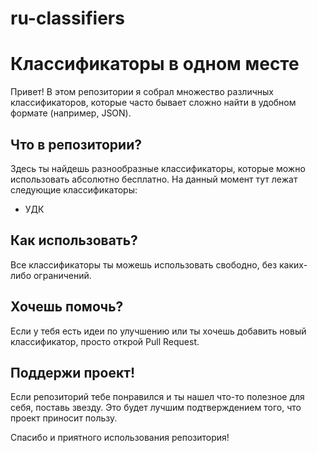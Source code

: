 # ru-classifiers


# Классификаторы в одном месте

Привет! В этом репозитории я собрал множество различных классификаторов, которые часто бывает сложно найти в удобном формате (например, JSON).

## Что в репозитории?

Здесь ты найдешь разнообразные классификаторы, которые можно использовать абсолютно бесплатно.
На данный момент тут лежат следующие классификаторы:
- УДК

## Как использовать?

Все классификаторы ты можешь использовать свободно, без каких-либо ограничений.

## Хочешь помочь?

Если у тебя есть идеи по улучшению или ты хочешь добавить новый классификатор, просто открой Pull Request.

## Поддержи проект!

Если репозиторий тебе понравился и ты нашел что-то полезное для себя, поставь звезду. Это будет лучшим подтверждением того, что проект приносит пользу.

Спасибо и приятного использования репозитория!



